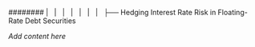 ######## |   |   |   |   |   |   |   ├── Hedging Interest Rate Risk in Floating-Rate Debt Securities

*Add content here*